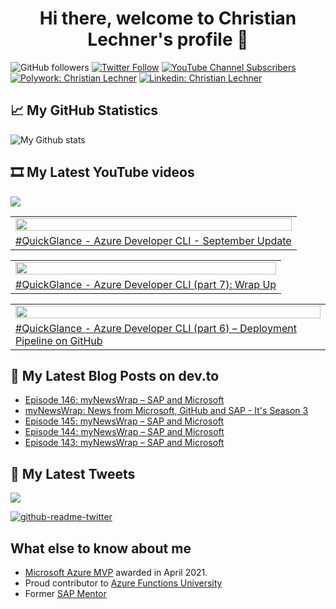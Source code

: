 <h1 align="center">
 Hi there, welcome to Christian Lechner's profile 🤘
</h1>

![GitHub followers](https://img.shields.io/github/followers/lechnerc77?style=social)
[![Twitter Follow](https://img.shields.io/twitter/follow/lechnerc77?style=social&link=https://twitter.com/lechnerc77)](https://twitter.com/lechnerc77)
[![YouTube Channel Subscribers](https://img.shields.io/youtube/channel/subscribers/UCeaAZSNyP3MbyGe_1KKZADA?style=social&link=https://www.youtube.com/c/ChristianLechner77?sub_confirmation=1)](https://www.youtube.com/c/ChristianLechner77?sub_confirmation=1)
[![Polywork: Christian Lechner](https://img.shields.io/badge/Polywork-543DE0?style=flat-square&logo=polywork&logoColor=black&link=https://www.polywork.com/lechnerc77/)](https://www.polywork.com/lechnerc77)
[![Linkedin: Christian Lechner](https://img.shields.io/badge/-Christian%20Lechner-blue?style=flat-square&logo=Linkedin&logoColor=white&link=https://www.linkedin.com/in/christian-lechner-963b7017/)](https://www.linkedin.com/in/christian-lechner-963b7017/)

## 📈 My GitHub Statistics

![My Github stats](https://github-readme-stats.vercel.app/api?username=lechnerc77&show_icons=true&theme=gruvbox)

## 🎞 My Latest YouTube videos

<!-- Feed workflow - https://github.com/gautamkrishnar/blog-post-workflow -->

<div align="left">

[<img src="https://img.shields.io/badge/-Subscribe-red?style=for-the-badge&logo=youtube&logoColor=white"/>](https://www.youtube.com/c/ChristianLechner77?sub_confirmation=1)

</div>

<!-- YOUTUBE:START --><table><tr><td><a href="https://www.youtube.com/watch?v=9jXC_AjrcaU"><img width="100%" src="https://i.ytimg.com/vi/9jXC_AjrcaU/mqdefault.jpg"></a></td></tr><tr>
<td><a href="https://www.youtube.com/watch?v=9jXC_AjrcaU">#QuickGlance - Azure Developer CLI - September Update</a></td></tr></table><table><tr><td><a href="https://www.youtube.com/watch?v=8aYp1izOijk"><img width="100%" src="https://i.ytimg.com/vi/8aYp1izOijk/mqdefault.jpg"></a></td></tr><tr>
<td><a href="https://www.youtube.com/watch?v=8aYp1izOijk">#QuickGlance - Azure Developer CLI &lpar;part 7&rpar;: Wrap Up</a></td></tr></table><table><tr><td><a href="https://www.youtube.com/watch?v=CTvYclsUDSo"><img width="100%" src="https://i.ytimg.com/vi/CTvYclsUDSo/mqdefault.jpg"></a></td></tr><tr>
<td><a href="https://www.youtube.com/watch?v=CTvYclsUDSo">#QuickGlance - Azure Developer CLI &lpar;part 6&rpar; – Deployment Pipeline on GitHub</a></td></tr></table><!-- YOUTUBE:END -->

## 📝 My Latest Blog Posts on dev.to

<!-- Feed workflow - https://github.com/gautamkrishnar/blog-post-workflow -->

<!-- BLOG-POST-LIST:START -->
- [Episode 146: myNewsWrap – SAP and Microsoft](https://dev.to/lechnerc77/episode-146-mynewswrap-sap-and-microsoft-46lb)
- [myNewsWrap: News from Microsoft, GitHub and SAP - It&#39;s Season 3](https://dev.to/lechnerc77/mynewswrap-news-from-microsoft-github-and-sap-its-season-3-22bk)
- [Episode 145: myNewsWrap – SAP and Microsoft](https://dev.to/lechnerc77/episode-145-mynewswrap-sap-and-microsoft-1bhf)
- [Episode 144: myNewsWrap – SAP and Microsoft](https://dev.to/lechnerc77/episode-144-mynewswrap-sap-and-microsoft-3g66)
- [Episode 143: myNewsWrap – SAP and Microsoft](https://dev.to/lechnerc77/episode-143-mynewswrap-sap-and-microsoft-426)
<!-- BLOG-POST-LIST:END -->


## 📢 My Latest Tweets

[<img src="https://img.shields.io/badge/-Follow-blue?style=for-the-badge&logo=twitter&logoColor=white"/>](https://twitter.com/lechnerc77)

[![github-readme-twitter](https://github-readme-twitter.gazf.vercel.app/api?id=lechnerc77&layout=wide)](https://github.com/gazf/github-readme-twitter)

## What else to know about me

- [Microsoft Azure MVP](https://mvp.microsoft.com/en-us/PublicProfile/5004195?fullName=Christian%20Lechner) awarded in April 2021.
- Proud contributor to [Azure Functions University](https://github.com/marcduiker/azure-functions-university)
- Former [SAP Mentor](https://community.sap.com/programs/influencer-programs/mentors)
